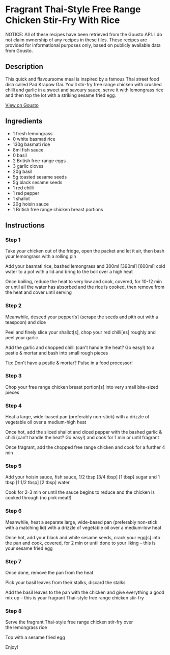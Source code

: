 # Fragrant Thai-Style Free Range Chicken Stir-Fry With Rice

NOTICE: All of these recipes have been retrieved from the Gousto API. I do not claim ownership of any recipes in these files. These recipes are provided for informational purposes only, based on publicly available data from Gousto.

## Description

This quick and flavoursome meal is inspired by a famous Thai street food dish called Pad Krapow Gai. You'll stir-fry free range chicken with crushed chilli and garlic in a sweet and savoury sauce, serve it with lemongrass rice and then top the lot with a striking sesame fried egg. 

[View on Gousto](https://www.gousto.co.uk/recipes/cookbook/fragrant-thai-style-free-range-chicken-stir-fry-with-rice)

## Ingredients

- 1 fresh lemongrass
- 0 white basmati rice
- 130g basmati rice
- 8ml fish sauce
- 0 basil
- 2 British free-range eggs
- 3 garlic cloves
- 20g basil
- 5g toasted sesame seeds
- 5g black sesame seeds
- 1 red chilli
- 1 red pepper
- 1 shallot
- 20g hoisin sauce
- 1 British free range chicken breast portions

## Instructions


### Step 1

Take your chicken out of the fridge, open the packet and let it air, then bash your lemongrass with a rolling pin

Add your basmati rice, bashed lemongrass and 300ml <span class="text-purple">[390ml]</span> <span class="text-danger">[600ml]</span> cold water to a pot with a lid and bring to the boil over a high heat

Once boiling, reduce the heat to very low and cook, covered, for 10-12 min or until all the water has absorbed and the rice is cooked, then remove from the heat and cover until serving


### Step 2

Meanwhile, deseed your pepper[s] (scrape the seeds and pith out with a teaspoon) and dice

Peel and finely slice your shallot[s], chop your red chilli[es] roughly and peel your garlic

Add the garlic and chopped chilli (can't handle the heat? Go easy!) to a pestle & mortar and bash into small rough pieces

Tip: Don't have a pestle & mortar? Pulse in a food processor!


### Step 3

Chop your free range chicken breast portion[s] into very small bite-sized pieces


### Step 4

Heat a large, wide-based pan (preferably non-stick) with a drizzle of vegetable oil over a medium-high heat

Once hot, add the sliced shallot and diced pepper with the bashed garlic & chilli (can’t handle the heat? Go easy!) and cook for 1 min or until fragrant

Once fragrant, add the chopped free range chicken and cook for a further 4 min


### Step 5

Add your hoisin sauce, fish sauce, 1/2 tbsp <span class="text-purple">[3/4 tbsp]</span> <span class="text-danger">[1 tbsp]</span> sugar and 1 tbsp <span class="text-purple">[1 1/2 tbsp]</span> <span class="text-danger">[2 tbsp]</span> water

Cook for 2-3 min or until the sauce begins to reduce and the chicken is cooked through (no pink meat!)


### Step 6

Meanwhile, heat a separate large, wide-based pan (preferably non-stick with a matching lid) with a drizzle of vegetable oil over a medium-low heat

Once hot, add your black and white sesame seeds, crack your egg[s] into the pan and cook, covered, for 2 min or until done to your liking – this is your sesame fried egg


### Step 7

Once done, remove the pan from the heat

Pick your basil leaves from their stalks, discard the stalks

Add the basil leaves to the pan with the chicken and give everything a good mix up – this is your fragrant Thai-style free range chicken stir-fry

### Step 8

Serve the fragrant Thai-style free range chicken stir-fry over the lemongrass rice

Top with a sesame fried egg

Enjoy!

